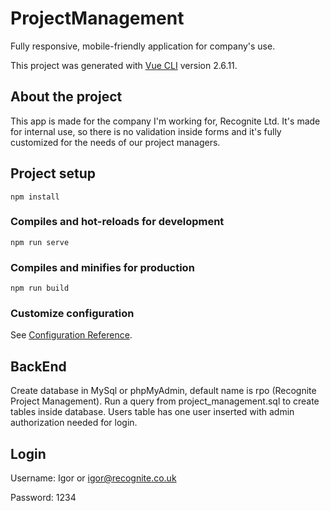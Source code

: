 # ProjectManagement

Fully responsive, mobile-friendly application for company's use.

This project was generated with [Vue CLI](https://github.com/vuejs/vue) version 2.6.11.

## About the project

This app is made for the company I'm working for, Recognite Ltd. It's made for internal use, so there is no validation inside forms and it's fully customized for the needs of our project managers.

## Project setup
```
npm install
```

### Compiles and hot-reloads for development
```
npm run serve
```

### Compiles and minifies for production
```
npm run build
```

### Customize configuration
See [Configuration Reference](https://cli.vuejs.org/config/).

## BackEnd

Create database in MySql or phpMyAdmin, default name is rpo (Recognite Project Management). Run a query from project_management.sql to create tables inside database. Users table has one user inserted with admin authorization needed for login. 

## Login

Username: Igor or igor@recognite.co.uk

Password: 1234

